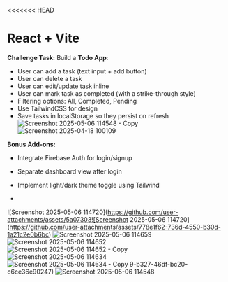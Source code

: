 <<<<<<< HEAD
# React + Vite

**Challenge Task:**
Build a **Todo App**:

- User can add a task (text input + add button)
- User can delete a task
- User can edit/update task inline
- User can mark task as completed (with a strike-through style)
- Filtering options: All, Completed, Pending
- Use TailwindCSS for design
- Save tasks in localStorage so they persist on refresh
![Screenshot 2025-05-06 114548 - Copy](https://github.com/user-attachments/assets/bee3cd21-bab6-496d-a91f-05814cb311db)
![Screenshot 2025-04-18 100109](https://github.com/user-attachments/assets/e65f1477-7448-4995-b35b-113496ee08ac)

**Bonus Add-ons:**

- Integrate Firebase Auth for login/signup
- Separate dashboard view after login
- Implement light/dark theme toggle using Tailwind

- 
![Screenshot 2025-05-06 114720](https://github.com/user-attachments/assets/5a07303![Screenshot 2025-05-06 114720](https://github.com/user-attachments/assets/778e1f62-736d-4550-b30d-1a21c2e0b6bc)
![Screenshot 2025-05-06 114659](https://github.com/user-attachments/assets/25769633-3054-4e8e-a998-a6bda78d3242)
![Screenshot 2025-05-06 114652](https://github.com/user-attachments/assets/d29a0bbb-89b3-407e-9c75-993ea785eb48)
![Screenshot 2025-05-06 114652 - Copy](https://github.com/user-attachments/assets/45c9d079-61f2-4e46-a40d-0a56795404cb)
![Screenshot 2025-05-06 114634](https://github.com/user-attachments/assets/d84a7d17-4a4e-41cc-8864-ba23373795f6)
![Screenshot 2025-05-06 114634 - Copy](https://github.com/user-attachments/assets/93ccbb09-a4d9-4083-91d8-59f0668a64d6)
9-b327-46df-bc20-c6ce36e90247)
![Screenshot 2025-05-06 114548](https://github.com/user-attachments/assets/6b7646c1-2b36-4f6b-9d6d-a0d5c17ee050)
